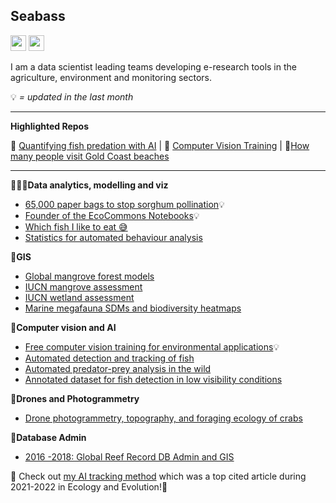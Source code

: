 ## Seabass
<p><a href="https://www.linkedin.com/in/sebastianlopez-marcano/"><img src="https://img.shields.io/badge/linkedin-%230077B5.svg?&style=for-the-badge&logo=linkedin&logoColor=white" height=25></a> <a href="https://scholar.google.com/citations?user=NLdPbb0AAAAJ&hl=en"><img src="https://img.shields.io/badge/Google_Scholar-4285F4?style=for-the-badge&logo=google-scholar&logoColor=white" height=25></a> 

I am a data scientist leading teams developing e-research tools in the agriculture, environment and monitoring sectors.

💡 *= updated in the last month*

----
**Highlighted Repos**

🦈 [Quantifying fish predation with AI](https://github.com/slopezmarcano/live-play-together-fishid) | 🐯 [Computer Vision Training](https://github.com/QCIF-SustainableFutures/roboflow-training) | 🛟[How many people visit Gold Coast beaches](https://fishid.shinyapps.io/beachai-dashboard/)

-----
**👨🏽‍💻Data analytics, modelling and viz**
- [65,000 paper bags to stop sorghum pollination](https://github.com/slopezmarcano/paper-bag-animation)💡
- [Founder of the EcoCommons Notebooks](https://github.com/EcoCommonsAustralia/notebooks)💡
- [Which fish I like to eat 😅](https://github.com/slopezmarcano/fish-consumer)
- [Statistics for automated behaviour analysis](https://github.com/slopezmarcano/sem-for-automated-animal-behaviour)

**📍GIS**
- [Global mangrove forest models](https://doi.org/10.1016/j.biocon.2020.108637)
- [IUCN mangrove assessment](https://doi.org/10.1016/j.biocon.2020.108751)
- [IUCN wetland assessment](https://doi.org/10.1016/j.ecolind.2020.106489)
- [Marine megafauna SDMs and biodiversity heatmaps](https://www.cell.com/trends/ecology-evolution/fulltext/S0169-5347(19)30109-0?_returnURL=https%3A%2F%2Flinkinghub.elsevier.com%2Fretrieve%2Fpii%2FS0169534719301090%3Fshowall%3Dtrue)

**🧠Computer vision and AI**
- [Free computer vision training for environmental applications](https://github.com/QCIF-SustainableFutures/roboflow-training)💡
- [Automated detection and tracking of fish](https://github.com/slopezmarcano/automated-fish-tracking)
- [Automated predator-prey analysis in the wild](https://github.com/slopezmarcano/live-play-together-fishid)
- [Annotated dataset for fish detection in low visibility conditions](https://github.com/slopezmarcano/dataset-fish-detection-low-visibility)

**🛫Drones and Photogrammetry**
- [Drone photogrammetry, topography, and foraging ecology of crabs](https://sketchfab.com/3d-models/3d-reconstruction-sandgate-10050-c6a7e392213b450aac895cde2666c278)

**📀Database Admin**
- [2016 -2018: Global Reef Record DB Admin and GIS](https://espace.library.uq.edu.au/view/UQ:734799)

🚀 Check out [my AI tracking method](https://github.com/slopezmarcano/automated-fish-tracking) which was a top cited article during 2021-2022 in Ecology and Evolution!🚀
